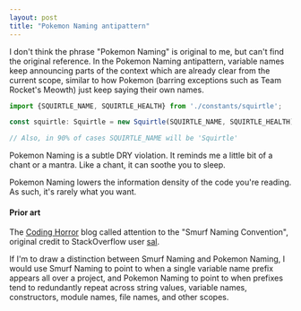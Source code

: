 ```yaml
---
layout: post
title: "Pokemon Naming antipattern"
---
```


I don't think the phrase "Pokemon Naming" is original to me, but can't find the original reference. In the Pokemon Naming antipattern, variable names keep announcing parts of the context which are already clear from the current scope, similar to how Pokemon (barring exceptions such as Team Rocket's Meowth) just keep saying their own names.

```typescript
import {SQUIRTLE_NAME, SQUIRTLE_HEALTH} from './constants/squirtle';

const squirtle: Squirtle = new Squirtle(SQUIRTLE_NAME, SQUIRTLE_HEALTH); // we get it

// Also, in 90% of cases SQUIRTLE_NAME will be 'Squirtle'
```

Pokemon Naming is a subtle DRY violation. It reminds me a little bit of a chant or a mantra. Like a chant, it can soothe you to sleep.

Pokemon Naming lowers the information density of the code you're reading. As such, it's rarely what you want.


#### Prior art

The [Coding Horror](https://blog.codinghorror.com/new-programming-jargon) blog called attention to the "Smurf Naming Convention", original credit to StackOverflow user [sal](https://stackoverflow.com/users/13753/sal).

If I'm to draw a distinction between Smurf Naming and Pokemon Naming, I would use Smurf Naming to point to when a single variable name prefix appears all over a project, and Pokemon Naming to point to when prefixes tend to redundantly repeat across string values, variable names, constructors, module names, file names, and other scopes.

